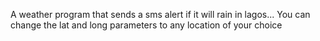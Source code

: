 A weather program that sends a sms alert if it will rain in lagos... You can change the lat and long parameters to any location of your choice